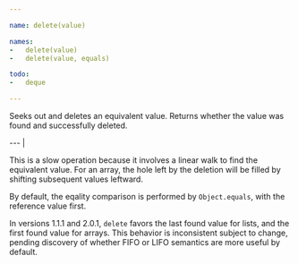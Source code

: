 ```yaml
---

name: delete(value)

names:
-   delete(value)
-   delete(value, equals)

todo:
-   deque

---
```


Seeks out and deletes an equivalent value.
Returns whether the value was found and successfully deleted.

--- |

This is a slow operation because it involves a linear walk to find the
equivalent value.
For an array, the hole left by the deletion will be filled by shifting
subsequent values leftward.

By default, the eqality comparison is performed by `Object.equals`, with the
reference value first.

In versions 1.1.1 and 2.0.1, `delete` favors the last found value for lists, and
the first found value for arrays.
This behavior is inconsistent subject to change, pending discovery of whether
FIFO or LIFO semantics are more useful by default.

